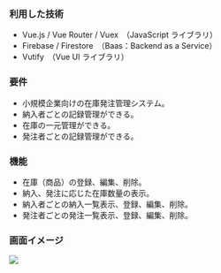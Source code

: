 ### 利用した技術

- Vue.js / Vue Router / Vuex　（JavaScript ライブラリ）
- Firebase / Firestore　（Baas：Backend as a Service）
- Vutify　（Vue UI ライブラリ）

### 要件

- 小規模企業向けの在庫発注管理システム。
- 納入者ごとの記録管理ができる。
- 在庫の一元管理ができる。
- 発注者ごとの記録管理ができる。

### 機能

- 在庫（商品）の登録、編集、削除。
- 納入、発注に応じた在庫数量の表示。
- 納入者ごとの納入一覧表示、登録、編集、削除。
- 発注者ごとの発注一覧表示、登録、編集、削除。

### 画面イメージ
![](https://user-images.githubusercontent.com/46856574/145413956-7c680629-c022-4fb8-bd54-6b63f77a2b04.png)
